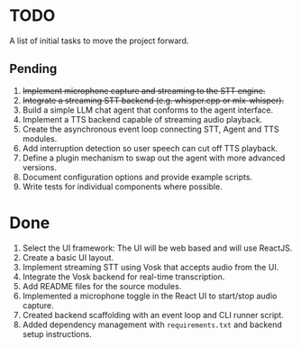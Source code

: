 # TODO

A list of initial tasks to move the project forward.

## Pending

1. ~~Implement microphone capture and streaming to the STT engine.~~
1. ~~Integrate a streaming STT backend (e.g. whisper.cpp or mlx-whisper).~~
1. Build a simple LLM chat agent that conforms to the agent interface.
1. Implement a TTS backend capable of streaming audio playback.
1. Create the asynchronous event loop connecting STT, Agent and TTS modules.
1. Add interruption detection so user speech can cut off TTS playback.
1. Define a plugin mechanism to swap out the agent with more advanced versions.
1. Document configuration options and provide example scripts.
1. Write tests for individual components where possible.

# Done

1. Select the UI framework: The UI will be web based and will use ReactJS.
1. Create a basic UI layout.
1. Implement streaming STT using Vosk that accepts audio from the UI.
1. Integrate the Vosk backend for real-time transcription.
1. Add README files for the source modules.
1. Implemented a microphone toggle in the React UI to start/stop audio capture.
1. Created backend scaffolding with an event loop and CLI runner script.
1. Added dependency management with `requirements.txt` and backend setup instructions.
